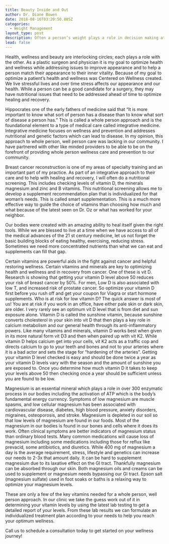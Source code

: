 ```yaml
---
title: Beauty Inside and Out
author: Dr. Diane Bowen
date: 2018-08-16T03:20:50.805Z
categories:
  - Weight Management
layout_type: post
description: Often a person’s weight plays a role in decision making at a doctor’s office. Over 65% of American adults and over 35% of American children are dealing with obesity and the effects of obesity.
lead: false
---
```


Health, wellness and beauty are interlocking circles; each plays a role with the other. As a plastic surgeon and physician it is my goal to optimize health and wellness while addressing issues to improve appearance and to help a person match their appearance to their inner vitality. Because of my goal to optimize a patient’s health and wellness was Centered on Wellness created. We live stressful lives and over time stress affects our appearance and our health. While a person can be a good candidate for a surgery, they may have nutritional issues that need to be addressed ahead of time to optimize healing and recovery.

Hippocrates one of the early fathers of medicine said that “It is more important to know what sort of person has a disease than to know what sort of disease a person has.” This is called a whole person approach and is the foundational element to a type of medical care called integrative medicine. Integrative medicine focuses on wellness and prevention and addresses nutritional and genetic factors which can lead to disease. In my opinion, this approach to whole person, well person care was lacking in our community. I have partnered with other like minded providers to be able to be on the forefront of providing whole person wellness care and prevention to our community.

Breast cancer reconstruction is one of my areas of specialty training and an important part of my practice. As part of an integrative approach to their care and to help with healing and recovery, I will often do a nutritional screening. This includes checking levels of vitamin D, the minerals magnesium and zinc and B vitamins. This nutritional screening allows me to develop a supplement recommendation plan that is individualized for that woman’s needs. This is called smart supplementation. This is a much more effective way to guide the choice of vitamins than choosing how much and what because of the latest seen on Dr. Oz or what has worked for your neighbor.

Our bodies were created with an amazing ability to heal itself given the right tools. While we are blessed to live at a time when we have access to all of the medical advances of the 21 st century medicine, let us not forget the basic building blocks of eating healthy, exercising, reducing stress. Sometimes we need more concentrated nutrients than what we can eat and supplements can fill that gap.

Certain vitamins are powerful aids in the fight against cancer and helpful restoring wellness. Certain vitamins and minerals are key to optimizing health and wellness and in recovery from cancer. One of these is vit D. Research is showing that getting your vitamin D level above 50 reduces your risk of breast cancer by 50%. For men, Low D is also associated with low T, and increased risk of prostate cancer. So optimize your vitamin D first before you rush off and get your coupon for Viagra or start
hormone supplements. Who is at risk for low vitamin D? The quick answer is most of us! You are at risk if you work in an office, have either pale skin or dark skin, are older. I very rarely see an optimum vit D level that is from diet and sun exposure alone. Vitamin D is called the sunshine vitamin, because sunshine converts cholesterol in your skin into vit D that then plays a key role in calcium metabolism and our general health through its anti-inflammatory powers. Like many vitamins and minerals, vitamin D works best when given in its more natural form vit D3 and then when paired up with vit K2. While vitamin D helps calcium get into your cells, vit K2 acts as a traffic cop and directs calcium to go to your teeth and bones and not to your arteries where it is a bad actor and sets the stage for “hardening of the arteries”. Getting your vitamin D level checked is easy and should be done twice a year as your vitamin D levels vary with the season and the amount of sunshine you are exposed to. Once you determine how much vitamin D it takes to keep your levels above 50 then checking once a year should be sufficient unless you are found to be low.

Magnesium is an essential mineral which plays a role in over 300 enzymatic process in our bodies including the activation of ATP which is the body’s fundamental energy currency. Symptoms of low magnesium are muscle spasms, and low cellular magnesium has been associated with cardiovascular disease, diabetes, high blood pressure, anxiety disorders, migraines, osteoporosis, and stroke. Magnesium is depleted in our soil so that low levels of magnesium are found in our foods. Most of the magnesium in our bodies is found in our bones and cells where it does its work. Often clinical symptoms are better indicators of magnesium status than ordinary blood tests. Many common medications will cause loss of magnesium including some medications including those for reflux like prevacid, some antibiotics, and diuretics. While 400 mg of magnesium a day is the average requirement, stress, lifestyle and genetics can increase our needs to 2-3x that amount daily. It can be hard to supplement magnesium due to its laxative effect on the GI tract. Thankfully magnesium can be absorbed through our skin. Both magnesium oils and creams can be used to supplement or   magnesium needs bypassing our GI tract. Epson salt (magnesium sulfate) used in foot soaks or baths is a relaxing way to optimize your magnesium levels.

These are only a few of the key vitamins needed for a whole person, well person approach. In our clinic we take the guess work out of it in determining your vitamin levels by using the latest lab testing to get a detailed report of your levels. From these lab results we can formulate an individualized treatment plan according to your needs to help you reach your optimum wellness.

Call us to schedule a consultation today to get started on your wellness journey!
